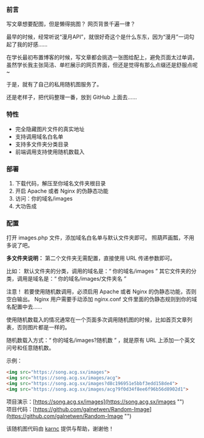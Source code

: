 ### 前言
写文章想要配图，但是懒得挑图？
网页背景千遍一律？

最早的时候，经常听说“漫月API”，就很好奇这个是什么东东，因为“漫月”一词勾起了我的好感……

在学长最初布置博客的时候，写文章都会挑选一张图给配上，避免页面太过单调，虽然学长我主张简洁、单栏展示的网页界面，但还是觉得有那么点缀还是舒服点呢 ~

于是，就有了自己的私用随机图服务了。

还是老样子，把代码整理一番，放到 GitHub 上面去……

### 特性
- 完全隐藏图片文件的真实地址
- 支持调用域名白名单
- 支持多文件夹分类目录
- 前端调用支持使用随机数载入

### 部署
1. 下载代码，解压至你域名文件夹根目录
2. 开启 Apache 或者 Nginx 的伪静态功能
3. 访问：你的域名/images
4. 大功告成

### 配置
打开 images.php 文件，添加域名白名单与默认文件夹即可。
照葫芦画瓢，不用多说了吧。

**多文件夹说明：**
第二个文件夹无需配置，直接使用 URL 传递参数即可。

比如：
默认文件夹的分类，调用的域名是：“ 你的域名/images ”
其它文件夹的分类，调用是域名是：“ 你的域名/images/文件夹名 ”

注意！
若要使用随机数调用，必须启用 Apache 或者 Nginx 的伪静态功能，否则空白输出。
Nginx 用户需要手动添加 nginx.conf 文件里面的伪静态规则到你的域名配置中去……

使用随机数载入的情况通常在一个页面多次调用随机图的时候，比如首页文章列表，否则图片都是一样的。

随机数载入方式：“ 你的域名/images?随机数 ” ，就是原有 URL 上添加一个英文问号和任意随机数。

示例：
```html
<img src="https://song.acg.sx/images">
<img src="https://song.acg.sx/images/acg">
<img src="https://song.acg.sx/images?d8c196951e5bbf3edd158de4">
<img src="https://song.acg.sx/images/acg?9f0d34f8ee6f96b56d8902d1">
```

项目演示：[https://song.acg.sx/images](https://song.acg.sx/images "")  
项目代码：[https://github.com/galnetwen/Random-Image](https://github.com/galnetwen/Random-Image "")

该随机图代码由 [karnc](https://karnc.com/ "") 提供与帮助，谢谢他！